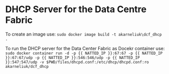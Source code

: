 # DHCP Server for the Data Centre Fabric

To create an image use:
`sudo docker image build -t akarneliuk\dcf_dhcp .`

To run the DHCP server for the Data Center Fabric as Docekr container use:
`sudo docker container run -d -p {{ NATTED_IP }}:67:67 -p {{ NATTED_IP }}:67:67/udp -p {{ NATTED_IP }}:546:546/udp -p {{ NATTED_IP }}:547:547/udp -v $PWD/files/dhcpd.conf:/etc/dhcp/dhcpd.conf:ro akarneliuk/dcf_dhcp`

